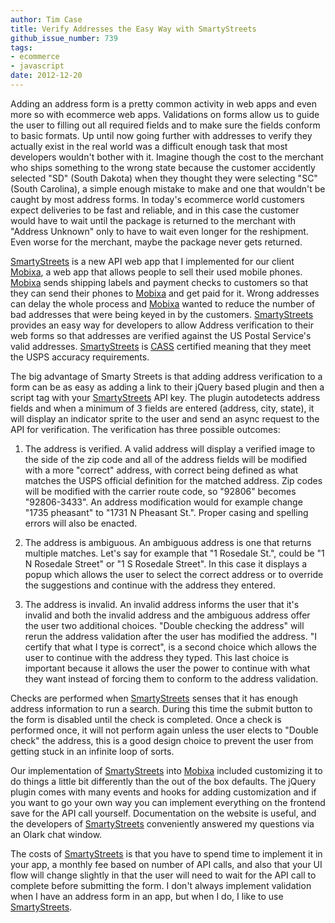 ```yaml
---
author: Tim Case
title: Verify Addresses the Easy Way with SmartyStreets
github_issue_number: 739
tags:
- ecommerce
- javascript
date: 2012-12-20
---
```




Adding an address form is a pretty common activity in web apps and even more so with ecommerce web apps.  Validations on forms allow us to guide the user to filling out all required fields and to make sure the fields conform to basic formats.  Up until now going further with addresses to verify they actually exist in the real world was a difficult enough task that most developers wouldn't bother with it. Imagine though the cost to the merchant who ships something to the wrong state because the customer accidently selected "SD" (South Dakota) when they thought they were selecting "SC" (South Carolina), a simple enough mistake to make and one that wouldn't be caught by most address forms.  In today's ecommerce world customers expect deliveries to be fast and reliable, and in this case the customer would have to wait until the package is returned to the merchant with "Address Unknown" only to have to wait even longer for the reshipment.  Even worse for the merchant, maybe the package never gets returned.  

[SmartyStreets](http://smartystreets.com/) is a new API web app that I implemented for our client [Mobixa](http://mobixa.com), a web app that allows people to sell their used mobile phones.  [Mobixa](http://mobixa.com) sends shipping labels and payment checks to customers so that they can send their phones to [Mobixa](http://mobixa.com) and get paid for it. Wrong addresses can delay the whole process and [Mobixa](http://mobixa.com) wanted to reduce the number of bad addresses that were being keyed in by the customers.  [SmartyStreets](http://smartystreets.com/) provides an easy way for developers to allow Address verification to their web forms so that addresses are verified against the US Postal Service's valid addresses.   [SmartyStreets](http://smartystreets.com/) is [CASS](http://en.wikipedia.org/wiki/Coding_Accuracy_Support_System) certified meaning that they meet the USPS accuracy requirements.

The big advantage of Smarty Streets is that adding address verification to a form can be as easy as adding a link to their jQuery based plugin and then a script tag with your [SmartyStreets](http://smartystreets.com/) API key.  The plugin autodetects address fields and when a minimum of 3 fields are entered (address, city, state), it will display an indicator sprite to the user and send an async request to the API for verification.  The verification has three possible outcomes:

1. The address is verified.  A valid address will display a verified image to the side of the zip code and all of the address fields will be modified with a more "correct" address, with correct being defined as what matches the USPS official definition for the matched address.  Zip codes will be modified with the carrier route code, so "92806" becomes "92806-3433".  An address modification would for example change "1735 pheasant" to "1731 N Pheasant St.". Proper casing and spelling errors will also be enacted.

1. The address is ambiguous.  An ambiguous address is one that returns multiple matches. Let's say for example that "1 Rosedale St.", could be "1 N Rosedale Street" or "1 S Rosedale Street".  In this case it displays a popup which allows the user to select the correct address or to override the suggestions and continue with the address they entered.

1. The address is invalid.  An invalid address informs the user that it's invalid and both the invalid address and the ambiguous address offer the user two additional choices.  "Double checking the address" will rerun the address validation after the user has modified the address.  "I certify that what I type is correct", is a second choice which allows the user to continue with the address they typed.  This last choice is important because it allows the user the power to continue with what they want instead of forcing them to conform to the address validation.

Checks are performed when [SmartyStreets](http://smartystreets.com/) senses that it has enough address information to run a search.  During this time the submit button to the form is disabled until the check is completed.  Once a check is performed once, it will not perform again unless the user elects to "Double check" the address, this is a good design choice to prevent the user from getting stuck in an infinite loop of sorts.

Our implementation of [SmartyStreets](http://smartystreets.com/) into [Mobixa](http://mobixa.com) included customizing it to do things a little bit differently than the out of the box defaults.  The jQuery plugin comes with many events and hooks for adding customization and if you want to go your own way you can implement everything on the frontend save for the API call yourself. Documentation on the website is useful, and the developers of [SmartyStreets](http://smartystreets.com/) conveniently answered my questions via an Olark chat window.

The costs of [SmartyStreets](http://smartystreets.com/) is that you have to spend time to implement it in your app, a monthly fee based on number of API calls, and also that your UI flow will change slightly in that the user will need to wait for the API call to complete before submitting the form.  I don't always implement validation when I have an address form in an app, but when I do, I like to use [SmartyStreets](http://smartystreets.com/).


